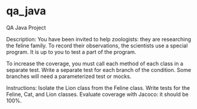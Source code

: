 # qa_java
QA Java Project

Description: 
You have been invited to help zoologists: they are researching the feline family. To record their observations, the scientists use a special program. It is up to you to test a part of the program.

To increase the coverage, you must call each method of each class in a separate test. Write a separate test for each branch of the condition. Some branches will need a parameterized test or mocks.

Instructions: 
Isolate the Lion class from the Feline class. 
Write tests for the Feline, Cat, and Lion classes. 
Evaluate coverage with Jacoco: it should be 100%.
